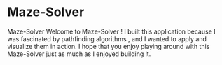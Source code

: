 # Maze-Solver
Maze-Solver
Welcome to Maze-Solver ! I built this application because I was fascinated by pathfinding algorithms , and I wanted to apply and visualize them in action. I hope that you enjoy playing around with this Maze-Solver just as much as I enjoyed building it. 
